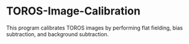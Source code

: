 # TOROS-Image-Calibration
This program calibrates TOROS images by performing flat fielding, bias subtraction, and background subtraction.
